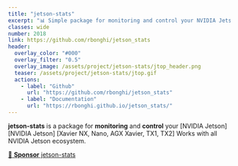 ```yaml
---
title: "jetson-stats"
excerpt: "📊 Simple package for monitoring and control your NVIDIA Jetson [Xavier NX, Nano, AGX Xavier, TX1, TX2]"
classes: wide
number: 2018
link: https://github.com/rbonghi/jetson_stats
header:
  overlay_color: "#000"
  overlay_filter: "0.5"
  overlay_image: /assets/project/jetson-stats/jtop_header.png
  teaser: /assets/project/jetson-stats/jtop.gif
  actions:
    - label: "Github"
      url: "https://github.com/rbonghi/jetson_stats"
    - label: "Documentation"
      url: "https://rbonghi.github.io/jetson_stats/"
---
```


**jetson-stats** is a package for **monitoring** and **control** your [NVIDIA Jetson][NVIDIA Jetson] [Xavier NX, Nano, AGX Xavier, TX1, TX2] Works with all NVIDIA Jetson ecosystem.

[:sparkling_heart: **Sponsor** jetson-stats](https://github.com/sponsors/rbonghi)